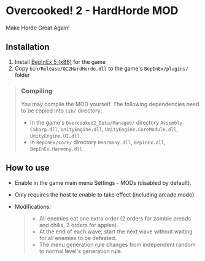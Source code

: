 # Overcooked! 2 - HardHorde MOD

Make Horde Great Again!

## Installation

1. Install [BepInEx 5 (x86)](https://github.com/BepInEx/BepInEx/releases) for the game
2. Copy `bin/Release/OC2HardHorde.dll` to the game's `BepInEx/plugins/` folder

> ### Compiling
>
> You may compile the MOD yourself. The following dependencies need to be copied into `lib/` directory: 
>
> - In the game's `Overcooked2_Data/Managed/` directory `Assembly-CSharp.dll`, `UnityEngine.dll`, `UnityEngine.CoreModule.dll`, `UnityEngine.UI.dll`.
> - In `BepInEx/core/` directory `0Harmony.dll`, `BepInEx.dll`, `BepInEx.Harmony.dll`.



## How to use

- Enable in the game main menu Settings - MODs (disabled by default).

- Only requires the host to enable to take effect (including arcade mode).

- Modifications:
  > - All enemies eat one extra order (2 orders for zombie breads and chilis, 3 orders for apples).
  > - At the end of each wave, start the next wave without waiting for all enemies to be defeated.
  > - The menu generation rule changes from independent random to normal level's generation rule.

